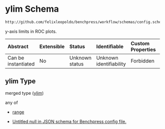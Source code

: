 # ylim Schema

```txt
http://github.com/felixleopoldo/benchpress/workflow/schemas/config.schema.json#/properties/benchmark_setup/properties/evaluation/properties/benchmarks/properties/ylim
```

y-axis limits in ROC plots.

| Abstract            | Extensible | Status         | Identifiable            | Custom Properties | Additional Properties | Access Restrictions | Defined In                                                        |
| :------------------ | :--------- | :------------- | :---------------------- | :---------------- | :-------------------- | :------------------ | :---------------------------------------------------------------- |
| Can be instantiated | No         | Unknown status | Unknown identifiability | Forbidden         | Allowed               | none                | [config.schema.json\*](config.schema.json "open original schema") |

## ylim Type

merged type ([ylim](config-properties-benchmark_setup-properties-evaluation-properties-benchmarks-item-properties-ylim.md))

any of

*   [range](config-properties-benchmark_setup-properties-evaluation-properties-benchmarks-item-properties-ylim-anyof-range.md "check type definition")

*   [Untitled null in JSON schema for Benchpress config file.](config-properties-benchmark_setup-properties-evaluation-properties-benchmarks-item-properties-ylim-anyof-1.md "check type definition")
